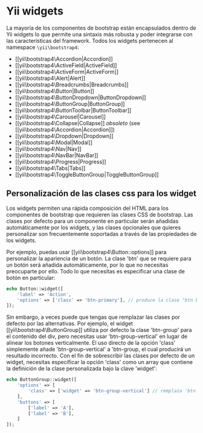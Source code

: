 Yii widgets
===========

La mayoría de los componentes de bootstrap están encapsulados dentro de Yii widgets lo que permite una sintaxis
más robusta y poder integrarse con las características del framework. Todos los widgets pertenecen
al namespace `\yii\bootstrap4`:

- [[yii\bootstrap4\Accordion|Accordion]]
- [[yii\bootstrap4\ActiveField|ActiveField]]
- [[yii\bootstrap4\ActiveForm|ActiveForm]]
- [[yii\bootstrap4\Alert|Alert]]
- [[yii\bootstrap4\Breadcrumbs|Breadcrumbs]]
- [[yii\bootstrap4\Button|Button]]
- [[yii\bootstrap4\ButtonDropdown|ButtonDropdown]]
- [[yii\bootstrap4\ButtonGroup|ButtonGroup]]
- [[yii\bootstrap4\ButtonToolbar|ButtonToolbar]]
- [[yii\bootstrap4\Carousel|Carousel]]
- [[yii\bootstrap4\Collapse|Collapse]] *obsoleto* (see [[yii\bootstrap4\Accordion|Accordion]])
- [[yii\bootstrap4\Dropdown|Dropdown]]
- [[yii\bootstrap4\Modal|Modal]]
- [[yii\bootstrap4\Nav|Nav]]
- [[yii\bootstrap4\NavBar|NavBar]]
- [[yii\bootstrap4\Progress|Progress]]
- [[yii\bootstrap4\Tabs|Tabs]]
- [[yii\bootstrap4\ToggleButtonGroup|ToggleButtonGroup]]


## Personalización de las clases css para los widget <span id="customizing-css-classes"></span>

Los widgets permiten una rápida composición del HTML para los componentes de bootstrap que requieren las clases
CSS de bootstrap.
Las clases por defecto para un componente en particular serán añadidas automáticamente por los widgets, y las clases
opcionales que quieres personalizar son frecuentemente soportadas a través de las propiedades de los widgets.

Por ejemplo, puedas usar [[yii\bootstrap4\Button::options]] para personalizar la apariencia de un botón.
La clase 'btn' que se requiere para un botón será añadida automáticamente, por lo que no necesitas preocuparte
por ello.
Todo lo que necesitas es especificar una clase de botón en particular:

```php
echo Button::widget([
    'label' => 'Action',
    'options' => ['class' => 'btn-primary'], // produce la clase "btn btn-primary"
]);
```

Sin embargo, a veces puede que tengas que remplazar las clases por defecto por las alternativas.
Por ejemplo, el widget [[yii\bootstrap4\ButtonGroup]] utiliza por defecto la clase 'btn-group' para el contenido del div, pero necesitas usar 'btn-group-vertical' en lugar de alinear los botones verticalmente.
El uso directo de la opción 'class' simplemente añade 'btn-group-vertical' a 'btn-group, el cual producirá un resultado incorrecto.
Con el fin de sobrescribir las clases por defecto de un widget, necesitas especificar la opción 'class' como un
array que contiene la definición de la clase personalizada bajo la clave 'widget':

```php
echo ButtonGroup::widget([
    'options' => [
        'class' => ['widget' => 'btn-group-vertical'] // remplaza 'btn-group' con 'btn-group-vertical'
    ],
    'buttons' => [
        ['label' => 'A'],
        ['label' => 'B'],
    ]
]);
```
